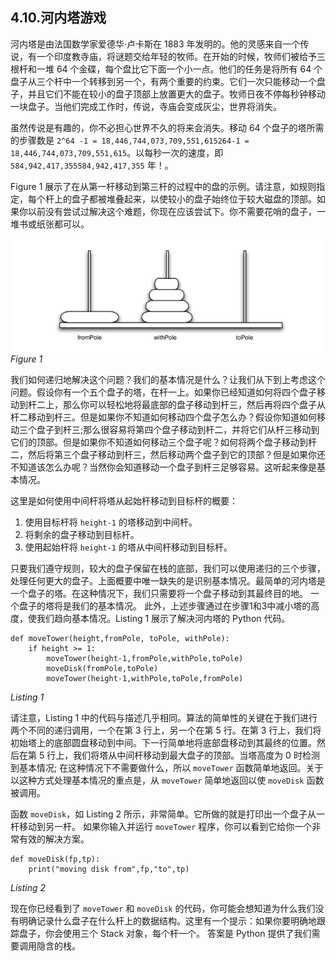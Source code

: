 ## 4.10.河内塔游戏

河内塔是由法国数学家爱德华·卢卡斯在 1883 年发明的。他的灵感来自一个传说，有一个印度教寺庙，将谜题交给年轻的牧师。在开始的时候，牧师们被给予三根杆和一堆 64 个金碟，每个盘比它下面一个小一点。他们的任务是将所有 64 个盘子从三个杆中一个转移到另一个，有两个重要的约束。它们一次只能移动一个盘子，并且它们不能在较小的盘子顶部上放置更大的盘子。牧师日夜不停每秒钟移动一块盘子。当他们完成工作时，传说，寺庙会变成灰尘，世界将消失。

虽然传说是有趣的，你不必担心世界不久的将来会消失。移动 64 个盘子的塔所需的步骤数是 `2^64 -1 = 18,446,744,073,709,551,615264-1 = 18,446,744,073,709,551,615`。以每秒一次的速度，即`584,942,417,355584,942,417,355` 年！。

Figure 1 展示了在从第一杆移动到第三杆的过程中的盘的示例。请注意，如规则指定，每个杆上的盘子都被堆叠起来，以使较小的盘子始终位于较大磁盘的顶部。如果你以前没有尝试过解决这个难题，你现在应该尝试下。你不需要花哨的盘子，一堆书或纸张都可以。

![4.10.河内塔游戏.figure1](assets/4.10.%E6%B2%B3%E5%86%85%E5%A1%94%E6%B8%B8%E6%88%8F.figure1.png)
*Figure 1*

我们如何递归地解决这个问题？我们的基本情况是什么？让我们从下到上考虑这个问题。假设你有一个五个盘子的塔，在杆一上。如果你已经知道如何将四个盘子移动到杆二上，那么你可以轻松地将最底部的盘子移动到杆三，然后再将四个盘子从杆二移动到杆三。但是如果你不知道如何移动四个盘子怎么办？假设你知道如何移动三个盘子到杆三;那么很容易将第四个盘子移动到杆二，并将它们从杆三移动到它们的顶部。但是如果你不知道如何移动三个盘子呢？如何将两个盘子移动到杆二，然后将第三个盘子移动到杆三，然后移动两个盘子到它的顶部？但是如果你还不知道该怎么办呢？当然你会知道移动一个盘子到杆三足够容易。这听起来像是基本情况。

这里是如何使用中间杆将塔从起始杆移动到目标杆的概要：

1. 使用目标杆将 `height-1` 的塔移动到中间杆。
2. 将剩余的盘子移动到目标杆。
3. 使用起始杆将 `height-1` 的塔从中间杆移动到目标杆。

只要我们遵守规则，较大的盘子保留在栈的底部，我们可以使用递归的三个步骤，处理任何更大的盘子。上面概要中唯一缺失的是识别基本情况。最简单的河内塔是一个盘子的塔。在这种情况下，我们只需要将一个盘子移动到其最终目的地。 一个盘子的塔将是我们的基本情况。 此外，上述步骤通过在步骤1和3中减小塔的高度，使我们趋向基本情况。Listing 1 展示了解决河内塔的 Python 代码。

````
def moveTower(height,fromPole, toPole, withPole):
    if height >= 1:
        moveTower(height-1,fromPole,withPole,toPole)
        moveDisk(fromPole,toPole)
        moveTower(height-1,withPole,toPole,fromPole)
````
*Listing 1*

请注意，Listing 1 中的代码与描述几乎相同。算法的简单性的关键在于我们进行两个不同的递归调用，一个在第 3 行上，另一个在第 5 行。在第 3 行上，我们将初始塔上的底部圆盘移动到中间。下一行简单地将底部盘移动到其最终的位置。然后在第 5 行上，我们将塔从中间杆移动到最大盘子的顶部。当塔高度为 0 时检测到基本情况; 在这种情况下不需要做什么，所以 `moveTower` 函数简单地返回。关于以这种方式处理基本情况的重点是，从 `moveTower` 简单地返回以使 `moveDisk` 函数被调用。

函数 `moveDisk`，如 Listing 2 所示，非常简单。它所做的就是打印出一个盘子从一杆移动到另一杆。 如果你输入并运行 `moveTower` 程序，你可以看到它给你一个非常有效的解决方案。

````
def moveDisk(fp,tp):
    print("moving disk from",fp,"to",tp)
````
*Listing 2*

现在你已经看到了 `moveTower` 和 `moveDisk` 的代码，你可能会想知道为什么我们没有明确记录什么盘子在什么杆上的数据结构。这里有一个提示：如果你要明确地跟踪盘子，你会使用三个 Stack 对象，每个杆一个。 答案是 Python 提供了我们需要调用隐含的栈。




